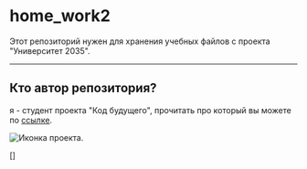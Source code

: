 # home_work2

Этот репозиторий нужен для хранения учебных файлов с проекта "Университет 2035".

---

## Кто автор репозитория?

я - студент проекта "Код будущего", прочитать про который вы можете по [ссылке](http://inginirium.ru/u2035/).

![Иконка проекта](https://inginirium.ru/img/inginirium.png).

[]
